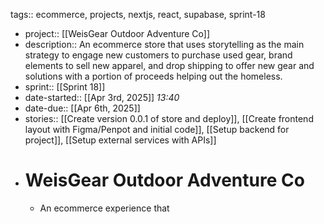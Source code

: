 tags:: ecommerce, projects, nextjs, react, supabase, sprint-18

- project:: [[WeisGear Outdoor Adventure Co]]
- description:: An ecommerce store that uses storytelling as the main strategy to engage new customers to purchase used gear, brand elements to sell new apparel, and drop shipping to offer new gear and solutions with a portion of proceeds helping out the homeless.
- sprint:: [[Sprint 18]]
- date-started::  [[Apr 3rd, 2025]] *13:40*
- date-due:: [[Apr 6th, 2025]]
- stories:: [[Create version 0.0.1 of store and deploy]], [[Create frontend layout with Figma/Penpot and initial code]], [[Setup backend for project]], [[Setup external services with APIs]]
- # WeisGear Outdoor Adventure Co
	- An ecommerce experience that